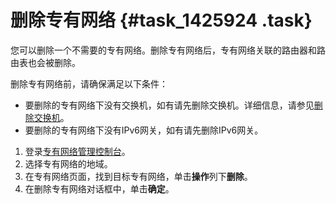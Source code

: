# 删除专有网络 {#task_1425924 .task}

您可以删除一个不需要的专有网络。删除专有网络后，专有网络关联的路由器和路由表也会被删除。

删除专有网络前，请确保满足以下条件：

-   要删除的专有网络下没有交换机，如有请先删除交换机。详细信息，请参见[删除交换机](intl.zh-CN/专有网络和交换机/管理交换机/删除交换机.md#)。
-   要删除的专有网络下没有IPv6网关，如有请先删除IPv6网关。

1.  登录[专有网络管理控制台](https://vpcnext.console.aliyun.com/nat/)。
2.  选择专有网络的地域。
3.  在专有网络页面，找到目标专有网络，单击**操作**列下**删除**。
4.  在删除专有网络对话框中，单击**确定**。

